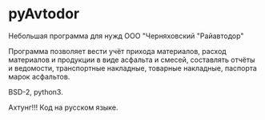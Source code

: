 # pyAvtodor
Небольшая программа для нужд ООО "Черняховский "Райавтодор"

Программа позволяет вести учёт прихода материалов, расход материалов и продукции в виде асфальта и смесей,
составлять отчёты и ведомости, транспортные накладные, товарные накладные, паспорта марок асфальтов.

BSD-2, python3.

Ахтунг!!! Код на русском языке.
